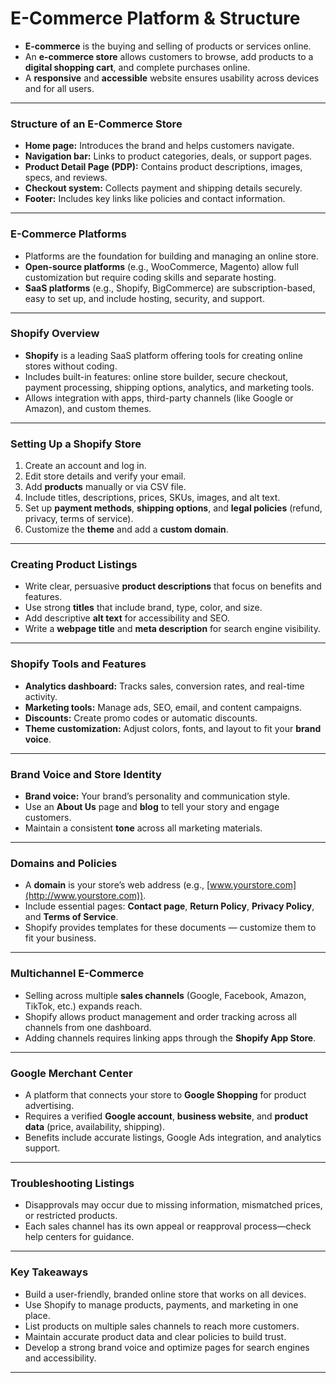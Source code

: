 # **E-Commerce Platform & Structure**

* **E-commerce** is the buying and selling of products or services online.
* An **e-commerce store** allows customers to browse, add products to a **digital shopping cart**, and complete purchases online.
* A **responsive** and **accessible** website ensures usability across devices and for all users.

---

### **Structure of an E-Commerce Store**

* **Home page:** Introduces the brand and helps customers navigate.
* **Navigation bar:** Links to product categories, deals, or support pages.
* **Product Detail Page (PDP):** Contains product descriptions, images, specs, and reviews.
* **Checkout system:** Collects payment and shipping details securely.
* **Footer:** Includes key links like policies and contact information.

---

### **E-Commerce Platforms**

* Platforms are the foundation for building and managing an online store.
* **Open-source platforms** (e.g., WooCommerce, Magento) allow full customization but require coding skills and separate hosting.
* **SaaS platforms** (e.g., Shopify, BigCommerce) are subscription-based, easy to set up, and include hosting, security, and support.

---

### **Shopify Overview**

* **Shopify** is a leading SaaS platform offering tools for creating online stores without coding.
* Includes built-in features: online store builder, secure checkout, payment processing, shipping options, analytics, and marketing tools.
* Allows integration with apps, third-party channels (like Google or Amazon), and custom themes.

---

### **Setting Up a Shopify Store**

1. Create an account and log in.
2. Edit store details and verify your email.
3. Add **products** manually or via CSV file.
4. Include titles, descriptions, prices, SKUs, images, and alt text.
5. Set up **payment methods**, **shipping options**, and **legal policies** (refund, privacy, terms of service).
6. Customize the **theme** and add a **custom domain**.

---

### **Creating Product Listings**

* Write clear, persuasive **product descriptions** that focus on benefits and features.
* Use strong **titles** that include brand, type, color, and size.
* Add descriptive **alt text** for accessibility and SEO.
* Write a **webpage title** and **meta description** for search engine visibility.

---

### **Shopify Tools and Features**

* **Analytics dashboard:** Tracks sales, conversion rates, and real-time activity.
* **Marketing tools:** Manage ads, SEO, email, and content campaigns.
* **Discounts:** Create promo codes or automatic discounts.
* **Theme customization:** Adjust colors, fonts, and layout to fit your **brand voice**.

---

### **Brand Voice and Store Identity**

* **Brand voice:** Your brand’s personality and communication style.
* Use an **About Us** page and **blog** to tell your story and engage customers.
* Maintain a consistent **tone** across all marketing materials.

---

### **Domains and Policies**

* A **domain** is your store’s web address (e.g., [www.yourstore.com](http://www.yourstore.com)).
* Include essential pages: **Contact page**, **Return Policy**, **Privacy Policy**, and **Terms of Service**.
* Shopify provides templates for these documents — customize them to fit your business.

---

### **Multichannel E-Commerce**

* Selling across multiple **sales channels** (Google, Facebook, Amazon, TikTok, etc.) expands reach.
* Shopify allows product management and order tracking across all channels from one dashboard.
* Adding channels requires linking apps through the **Shopify App Store**.

---

### **Google Merchant Center**

* A platform that connects your store to **Google Shopping** for product advertising.
* Requires a verified **Google account**, **business website**, and **product data** (price, availability, shipping).
* Benefits include accurate listings, Google Ads integration, and analytics support.

---

### **Troubleshooting Listings**

* Disapprovals may occur due to missing information, mismatched prices, or restricted products.
* Each sales channel has its own appeal or reapproval process—check help centers for guidance.

---

### **Key Takeaways**

* Build a user-friendly, branded online store that works on all devices.
* Use Shopify to manage products, payments, and marketing in one place.
* List products on multiple sales channels to reach more customers.
* Maintain accurate product data and clear policies to build trust.
* Develop a strong brand voice and optimize pages for search engines and accessibility.

---


